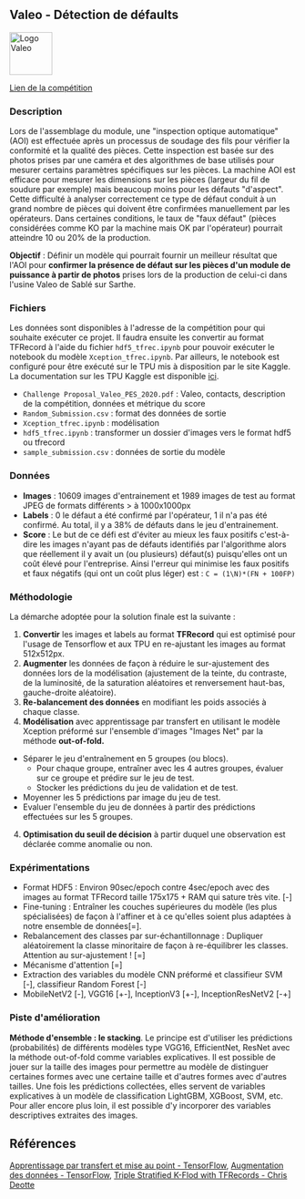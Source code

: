 
## Valeo - Détection de défaults

<img src="https://cdn.worldvectorlogo.com/logos/valeo-logo-1.svg" alt="Logo Valeo" height=75px/>

[Lien de la compétition](https://challengedata.ens.fr/participants/challenges/58)

### **Description**
Lors de l'assemblage du module, une "inspection optique automatique" (AOI) est effectuée après un processus de soudage des fils pour vérifier la conformité et la qualité des pièces. Cette inspection est basée sur des photos prises par une caméra et des algorithmes de base utilisés pour mesurer certains paramètres spécifiques sur les pièces. La machine AOI est efficace pour mesurer les dimensions sur les pièces (largeur du fil de soudure par exemple) mais beaucoup moins pour les défauts "d'aspect". Cette difficulté à analyser correctement ce type de défaut conduit à un grand nombre de pièces qui doivent être confirmées manuellement par les opérateurs. Dans certaines conditions, le taux de "faux défaut" (pièces considérées comme KO par la machine mais OK par l'opérateur) pourrait atteindre 10 ou 20% de la production.

**Objectif** : Définir un modèle qui pourrait fournir un meilleur résultat que l'AOI pour **confirmer la présence de défaut sur les pièces d'un module de puissance à partir de photos** prises lors de la production de celui-ci dans l'usine Valeo de Sablé sur Sarthe.

### **Fichiers**
Les données sont disponibles à l'adresse de la compétition pour qui souhaite exécuter ce projet. Il faudra ensuite les convertir au format TFRecord à l'aide du fichier `hdf5_tfrec.ipynb` pour pouvoir exécuter le notebook du modèle `Xception_tfrec.ipynb`. Par ailleurs, le notebook est configuré pour être exécuté sur le TPU mis à disposition par le site Kaggle. La documentation sur les TPU Kaggle est disponible [ici](https://www.kaggle.com/docs/tpu).
* `Challenge Proposal_Valeo_PES_2020.pdf` : Valeo, contacts, description de la compétition, données et métrique du score
* `Random_Submission.csv` : format des données de sortie
* `Xception_tfrec.ipynb` : modélisation
* `hdf5_tfrec.ipynb` : transformer un dossier d'images vers le format hdf5 ou tfrecord
* `sample_submission.csv` : données de sortie du modèle

### **Données**
* **Images** : 10609 images d'entrainement et 1989 images de test au format JPEG de formats différents > à 1000x1000px
* **Labels** : 0 le défaut a été confirmé par l'opérateur, 1 il n'a pas été confirmé. Au total, il y a 38% de défauts dans le jeu d'entrainement. 
* **Score** : Le but de ce défi est d'éviter au mieux les faux positifs c'est-à-dire les images n'ayant pas de défauts identifiés par l'algorithme alors que réellement il y avait un (ou plusieurs) défaut(s) puisqu'elles ont un coût élevé pour l'entreprise. Ainsi l'erreur qui minimise les faux positifs et faux négatifs (qui ont un coût plus léger) est : `C = (1\N)*(FN + 100FP)`

### **Méthodologie**
La démarche adoptée pour la solution finale est la suivante :
1. **Convertir** les images et labels au format **TFRecord** qui est optimisé pour l'usage de Tensorflow et aux TPU en re-ajustant les images au format 512x512px.
2. **Augmenter** les données de façon à réduire le sur-ajustement des données lors de la modélisation (ajustement de la teinte, du contraste, de la luminosité, de la saturation aléatoires et renversement haut-bas, gauche-droite aléatoire).
3. **Re-balancement des données** en modifiant les poids associés à chaque classe.
4. **Modélisation** avec apprentissage par transfert en utilisant le modèle Xception préformé sur l'ensemble d'images "Images Net" par la méthode **out-of-fold.**
  * Séparer le jeu d'entraînement en 5 groupes (ou blocs).
    + Pour chaque groupe, entraîner avec les 4 autres groupes, évaluer sur ce groupe et prédire sur le jeu de test.
    + Stocker les prédictions du jeu de validation et de test.
  * Moyenner les 5 prédictions par image du jeu de test.
  * Evaluer l'ensemble du jeu de données à partir des prédictions effectuées sur les 5 groupes.
 4. **Optimisation du seuil de décision** à partir duquel une observation est déclarée comme anomalie ou non.

### **Expérimentations**
+ Format HDF5 : Environ 90sec/epoch contre 4sec/epoch avec des images au format TFRecord taille 175x175 + RAM qui sature très vite. [-]
+ Fine-tuning : Entraîner les couches supérieures du modèle (les plus spécialisées) de façon à l'affiner et à ce qu'elles soient plus adaptées à notre ensemble de données[=].
+ Rebalancement des classes par sur-échantillonnage : Dupliquer aléatoirement la classe minoritaire de façon à re-équilibrer les classes. Attention au sur-ajustement ! [=]
+ Mécanisme d'attention [=]
+ Extraction des variables du modèle CNN préformé et classifieur SVM [-], classifieur Random Forest [-]
+ MobileNetV2 [-], VGG16 [+-], InceptionV3 [+-], InceptionResNetV2 [-+]

### **Piste d'amélioration**
**Méthode d'ensemble : le stacking**. Le principe est d'utiliser les prédictions (probabilités) de différents modèles type VGG16, EfficientNet, ResNet avec la méthode out-of-fold comme variables explicatives. Il est possible de jouer sur la taille des images pour permettre au modèle de distinguer certaines formes avec une certaine taille et d'autres formes avec d'autres tailles. Une fois les prédictions collectées, elles servent de variables explicatives à un modèle de classification LightGBM, XGBoost, SVM, etc. Pour aller encore plus loin, il est possible d'y incorporer des variables descriptives extraites des images.

## **Références**
[Apprentissage par transfert et mise au point - TensorFlow](https://www.tensorflow.org/tutorials/images/transfer_learning), [Augmentation des données - TensorFlow](https://www.tensorflow.org/tutorials/images/data_augmentation), [Triple Stratified K-Flod with TFRecords - Chris Deotte](https://www.kaggle.com/cdeotte/triple-stratified-kfold-with-tfrecords)
